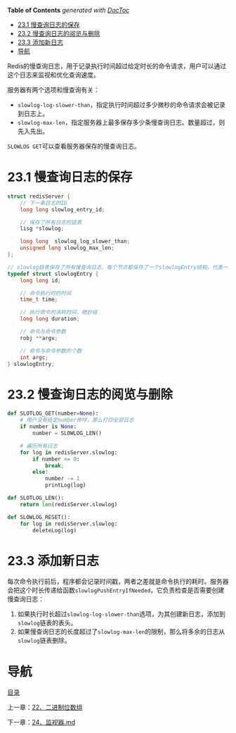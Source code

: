 <!-- START doctoc generated TOC please keep comment here to allow auto update -->
<!-- DON'T EDIT THIS SECTION, INSTEAD RE-RUN doctoc TO UPDATE -->
**Table of Contents**  *generated with [DocToc](https://github.com/thlorenz/doctoc)*

- [23.1 慢查询日志的保存](#231-%E6%85%A2%E6%9F%A5%E8%AF%A2%E6%97%A5%E5%BF%97%E7%9A%84%E4%BF%9D%E5%AD%98)
- [23.2 慢查询日志的阅览与删除](#232-%E6%85%A2%E6%9F%A5%E8%AF%A2%E6%97%A5%E5%BF%97%E7%9A%84%E9%98%85%E8%A7%88%E4%B8%8E%E5%88%A0%E9%99%A4)
- [23.3 添加新日志](#233-%E6%B7%BB%E5%8A%A0%E6%96%B0%E6%97%A5%E5%BF%97)
- [导航](#%E5%AF%BC%E8%88%AA)

<!-- END doctoc generated TOC please keep comment here to allow auto update -->

Redis的慢查询日志，用于记录执行时间超过给定时长的命令请求，用户可以通过这个日志来监视和优化查询速度。

服务器有两个选项和慢查询有关：

- `slowlog-log-slower-than`，指定执行时间超过多少微秒的命令请求会被记录到日志上。
- `slowlog-max-len`，指定服务器上最多保存多少条慢查询日志。数量超过，则先入先出。

`SLOWLOG GET`可以查看服务器保存的慢查询日志。

# 23.1 慢查询日志的保存

```c
struct redisServer {
    // 下一条日志的ID
    long long slowlog_entry_id; 

    // 保存了所有日志的链表
    lisg *slowlog;

    long long  slowlog_log_slower_than;
    unsigned long slowlog_max_len;
};

// slowlog链表保存了所有慢查询日志，每个节点都保存了一个slowlogEntry结构，代表一条日志
typedef struct slowlogEntry {
    long long id;

    // 命令执行时的时间
    time_t time;

    // 执行命令的消耗时间，微妙级
    long long duration;

    // 命令与命令参数
    robj **argv;

    // 命令与命令参数的个数
    int argc;
} slowlogEntry;
```

# 23.2 慢查询日志的阅览与删除

```python
def SLOTLOG_GET(number=None):
    # 用户没有给定number惨呼，那么打印全部日志
    if number is None:
        number = SLOWLOG_LEN()

    # 遍历所有日志
    for log in redisServer.slowlog:
        if number <= 0:
            break;
        else:
            number -= 1
            printLog(log)

def SLOTLOG_LEN():
    return len(redisServer.slowlog)

def SLOWLOG_RESET():
    for log in redisServer.slowlog:
        deleteLog(log)
```

# 23.3 添加新日志

每次命令执行前后，程序都会记录时间戳，两者之差就是命令执行的耗时。服务器会把这个时长传递给函数`slowlogPushEntryIfNeeded`，它负责检查是否需要创建慢查询日志：

1. 如果执行时长超过`slowlog-log-slower-than`选项，为其创建新日志，添加到`slowlog`链表的表头。
2. 如果慢查询日志的长度超过了`slowlog-max-len`的限制，那么将多余的日志从`slowlog`链表删除。

# 导航

[目录](README.md)

上一章：[22、二进制位数组](22、二进制位数组.md)

下一章：[24、监视器.md](24、监视器.md)
